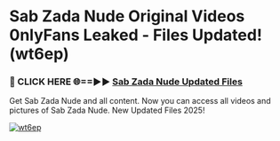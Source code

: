 # Sab Zada Nude Original Videos 0nlyFans Leaked - Files Updated! (wt6ep)

<h3>🔴 CLICK HERE 🌐==►► <a href="https://tinyurl.com/52m3yx9h" rel="nofollow">Sab Zada Nude Updated Files</a></h3>

Get Sab Zada Nude and all content. Now you can access all videos and pictures of Sab Zada Nude. New Updated Files 2025!

[![wt6ep](https://i.imgur.com/TnHtlc8.gif)](https://tinyurl.com/52m3yx9h)
